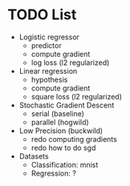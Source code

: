 # TODO List
* Logistic regressor
    * predictor
    * compute gradient
    * log loss (l2 regularized)
* Linear regression
    * hypothesis
    * compute gradient
    * square loss (l2 regularized)
* Stochastic Gradient Descent
    * serial (baseline)
    * parallel (hogwild)
* Low Precision (buckwild)
    * redo computing gradients
    * redo how to do sgd
* Datasets
    * Classification: mnist
    * Regression: ?
    
